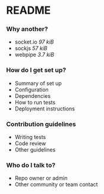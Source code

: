 # README #

### Why another? ###

* socket.io *97 kiB*
* sockjs *57 kiB*
* webpipe *3.7 kiB*

### How do I get set up? ###

* Summary of set up
* Configuration
* Dependencies
* How to run tests
* Deployment instructions

### Contribution guidelines ###

* Writing tests
* Code review
* Other guidelines

### Who do I talk to? ###

* Repo owner or admin
* Other community or team contact